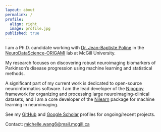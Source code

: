 ```yaml
---
layout: about
permalink: /
profile:
  align: right
  image: profile.jpg
published: true
---
```


I am a Ph.D. candidate working with [Dr. Jean-Baptiste Poline](https://www.mcgill.ca/neuro/jean-baptiste-poline-phd) in the [NeuroDataScience-ORIGAMI](https://neurodatascience.github.io/) lab at McGill University.

My research focuses on discovering robust neuroimaging biomarkers of Parkinson’s disease progression using machine learning and statistical methods. 

A significant part of my current work is dedicated to open-source neuroinformatics software. I am the lead developer of the [Nipoppy](https://nipoppy.readthedocs.io/en/stable/) framework for organizing and processing large neuroimaging-clinical datasets, and I am a core developer of the [Nilearn](https://nilearn.github.io/stable/index.html) package for machine learning in neuroimaging.

See my [GitHub](https://github.com/michellewang?tab=repositories) and [Google Scholar](https://scholar.google.ca/citations?hl=en&user=PujecSgAAAAJ&view_op=list_works&sortby=pubdate) profiles for ongoing/recent projects.

Contact: [michelle.wang6@mail.mcgill.ca](mailto:michelle.wang6@mail.mcgill.ca)
